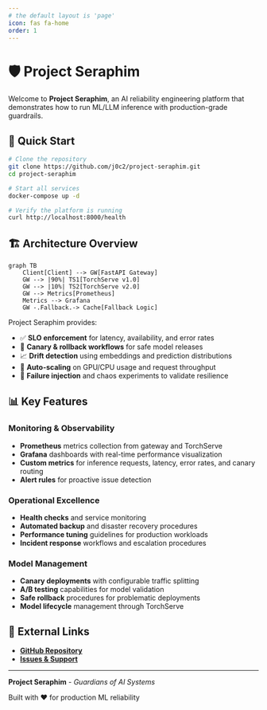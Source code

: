 ```yaml
---
# the default layout is 'page'
icon: fas fa-home
order: 1
---
```


# 🛡️ Project Seraphim

Welcome to **Project Seraphim**, an AI reliability engineering platform that demonstrates how to run ML/LLM inference with production-grade guardrails.

## 🚀 Quick Start

```bash
# Clone the repository
git clone https://github.com/j0c2/project-seraphim.git
cd project-seraphim

# Start all services
docker-compose up -d

# Verify the platform is running
curl http://localhost:8000/health
```

## 🏗️ Architecture Overview

```mermaid
graph TB
    Client[Client] --> GW[FastAPI Gateway]
    GW --> |90%| TS1[TorchServe v1.0]
    GW --> |10%| TS2[TorchServe v2.0]
    GW --> Metrics[Prometheus]
    Metrics --> Grafana
    GW -.Fallback.-> Cache[Fallback Logic]
```

Project Seraphim provides:

- ✅ **SLO enforcement** for latency, availability, and error rates  
- 🔄 **Canary & rollback workflows** for safe model releases  
- 📈 **Drift detection** using embeddings and prediction distributions  
- 🔧 **Auto-scaling** on GPU/CPU usage and request throughput  
- 🧪 **Failure injection** and chaos experiments to validate resilience  

## 📊 Key Features

### Monitoring & Observability
- **Prometheus** metrics collection from gateway and TorchServe
- **Grafana** dashboards with real-time performance visualization
- **Custom metrics** for inference requests, latency, error rates, and canary routing
- **Alert rules** for proactive issue detection

### Operational Excellence
- **Health checks** and service monitoring
- **Automated backup** and disaster recovery procedures
- **Performance tuning** guidelines for production workloads
- **Incident response** workflows and escalation procedures

### Model Management
- **Canary deployments** with configurable traffic splitting
- **A/B testing** capabilities for model validation
- **Safe rollback** procedures for problematic deployments
- **Model lifecycle** management through TorchServe

## 🔗 External Links

- **[GitHub Repository](https://github.com/j0c2/project-seraphim)**
- **[Issues & Support](https://github.com/j0c2/project-seraphim/issues)**

---

**Project Seraphim** - *Guardians of AI Systems*

Built with ❤️ for production ML reliability
